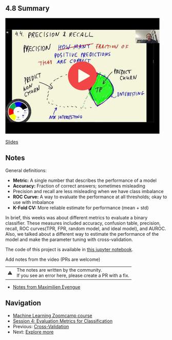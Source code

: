 ## 4.8 Summary

<a href="https://www.youtube.com/watch?v=-v8XEQ2AHvQ&list=PL3MmuxUbc_hIhxl5Ji8t4O6lPAOpHaCLR"><img src="images/thumbnail-4-08.jpg"></a>

[Slides](https://www.slideshare.net/AlexeyGrigorev/ml-zoomcamp-4-evaluation-metrics-for-classification)


## Notes

General definitions: 

* **Metric:** A single number that describes the performance of a model
* **Accuracy:** Fraction of correct answers; sometimes misleading 
* Precision and recall are less misleading when we have class imbalance
* **ROC Curve:** A way to evaluate the performance at all thresholds; okay to use with imbalance
* **K-Fold CV:** More reliable estimate for performance (mean + std)

In brief, this weeks was about different metrics to evaluate a binary classifier. These measures included accuracy, confusion table, precision, recall, ROC curves(TPR, FPR, random model, and ideal model), and AUROC. Also, we talked about a different way to estimate the performance of the model and make the parameter tuning with cross-validation. 

The code of this project is available in [this jupyter notebook](https://github.com/alexeygrigorev/mlbookcamp-code/blob/master/course-zoomcamp/04-evaluation/notebook.ipynb).  

Add notes from the video (PRs are welcome)

<table>
   <tr>
      <td>⚠️</td>
      <td>
         The notes are written by the community. <br>
         If you see an error here, please create a PR with a fix.
      </td>
   </tr>
</table>

- [Notes from Maximilien Eyengue](https://github.com/maxim-eyengue/Python-Codes/blob/main/ML_Zoomcamp_2024/04_evaluation/Summary_Session_04.md)

## Navigation

* [Machine Learning Zoomcamp course](../)
* [Session 4: Evaluation Metrics for Classification](./)
* Previous: [Cross-Validation](07-cross-validation.md)
* Next: [Explore more](09-explore-more.md)
